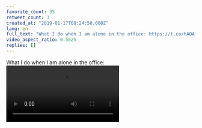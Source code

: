 ```yaml
---
favorite_count: 35
retweet_count: 3
created_at: "2019-01-17T08:24:50.000Z"
lang: en
full_text: "What I do when I am alone in the office: https://t.co/hAOAf1hmop"
video_aspect_ratio: 0.5625
replies: []
---
```


What I do when I am alone in the office:
![Embedded Video](https://twitter-media-coderbyheart.s3.eu-north-1.amazonaws.com/1085815192930390016-jYxExeGklYx95-VV.mp4)
